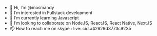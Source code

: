 - 👋 Hi, I’m @mosmandy
- 👀 I’m interested in Fullstack development
- 🌱 I’m currently learning Javascript
- 💞️ I’m looking to collaborate on NodeJS, ReactJS, React Native, NextJS
- 📫 How to reach me on skype : live:.cid.a42629d3773c9235

<!---
mosmandy/mosmandy is a ✨ special ✨ repository because its `README.md` (this file) appears on your GitHub profile.
You can click the Preview link to take a look at your changes.
--->
